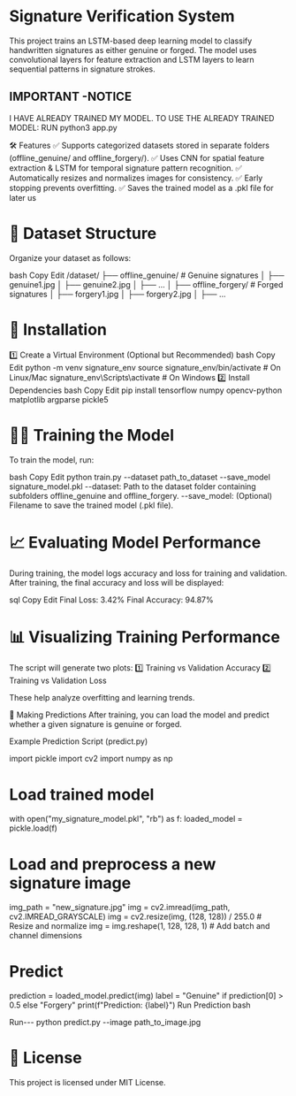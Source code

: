 # Signature Verification System
This project trains an LSTM-based deep learning model to classify handwritten signatures as either genuine or forged. The model uses convolutional layers for feature extraction and LSTM layers to learn sequential patterns in signature strokes.

## IMPORTANT -NOTICE
I HAVE ALREADY TRAINED MY MODEL. TO USE THE ALREADY TRAINED MODEL:
RUN python3 app.py

🛠 Features
✅ Supports categorized datasets stored in separate folders (offline_genuine/ and offline_forgery/).
✅ Uses CNN for spatial feature extraction & LSTM for temporal signature pattern recognition.
✅ Automatically resizes and normalizes images for consistency.
✅ Early stopping prevents overfitting.
✅ Saves the trained model as a .pkl file for later us

# 📂 Dataset Structure
Organize your dataset as follows:

bash
Copy
Edit
/dataset/
    ├── offline_genuine/   # Genuine signatures
    │   ├── genuine1.jpg
    │   ├── genuine2.jpg
    │   ├── ...
    │
    ├── offline_forgery/   # Forged signatures
    │   ├── forgery1.jpg
    │   ├── forgery2.jpg
    │   ├── ...

# 🚀 Installation
1️⃣ Create a Virtual Environment (Optional but Recommended)
bash
Copy
Edit
python -m venv signature_env
source signature_env/bin/activate  # On Linux/Mac
signature_env\Scripts\activate     # On Windows
2️⃣ Install Dependencies
bash
Copy
Edit
pip install tensorflow numpy opencv-python matplotlib argparse pickle5


# 🧑‍🏫 Training the Model
To train the model, run:

bash
Copy
Edit
python train.py --dataset path_to_dataset --save_model signature_model.pkl
--dataset: Path to the dataset folder containing subfolders offline_genuine and offline_forgery.
--save_model: (Optional) Filename to save the trained model (.pkl file).


# 📈 Evaluating Model Performance
During training, the model logs accuracy and loss for training and validation. After training, the final accuracy and loss will be displayed:

sql
Copy
Edit
Final Loss: 3.42%
Final Accuracy: 94.87%

# 📊 Visualizing Training Performance
The script will generate two plots:
1️⃣ Training vs Validation Accuracy
2️⃣ Training vs Validation Loss

These help analyze overfitting and learning trends.

🧐 Making Predictions
After training, you can load the model and predict whether a given signature is genuine or forged.

Example Prediction Script (predict.py)


import pickle
import cv2
import numpy as np

# Load trained model
with open("my_signature_model.pkl", "rb") as f:
    loaded_model = pickle.load(f)

# Load and preprocess a new signature image
img_path = "new_signature.jpg"
img = cv2.imread(img_path, cv2.IMREAD_GRAYSCALE)
img = cv2.resize(img, (128, 128)) / 255.0  # Resize and normalize
img = img.reshape(1, 128, 128, 1)  # Add batch and channel dimensions

# Predict
prediction = loaded_model.predict(img)
label = "Genuine" if prediction[0] > 0.5 else "Forgery"
print(f"Prediction: {label}")
Run Prediction
bash


Run---
python predict.py --image path_to_image.jpg


# 📜 License
This project is licensed under MIT License.


